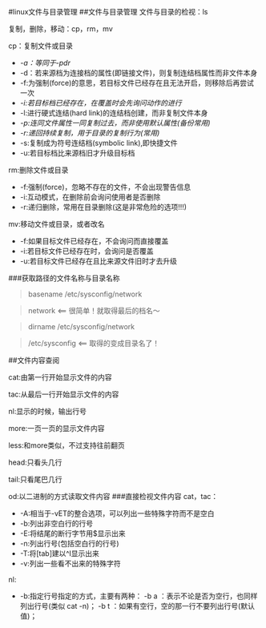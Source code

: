 #linux文件与目录管理
##文件与目录管理
文件与目录的检视：ls

复制，删除，移动：cp，rm，mv

cp：复制文件或目录
- *-a：等同于-pdr*
- -d：若来源档为连接档的属性(即链接文件)，则复制连结档属性而非文件本身
- -f:为强制(force)的意思，若目标文件已经存在且无法开启，则移除后再尝试一次
- *-i:若目标档已经存在，在覆盖时会先询问动作的进行*
- -l:进行硬式连结(hard link)的连结档创建，而非复制文件本身
- *-p:连同文件属性一同复制过去，而非使用默认属性(备份常用)*
- *-r:递回持续复制，用于目录的复制行为(常用)*
- -s:复制成为符号连结档(symbolic link),即快捷文件
- -u:若目标档比来源档旧才升级目标档

rm:删除文件或目录
- -f:强制(force)，忽略不存在的文件，不会出现警告信息
- -i:互动模式，在删除前会询问使用者是否删除
- -r:递归删除，常用在目录删除(这是非常危险的选项!!!)

mv:移动文件或目录，或者改名
- -f:如果目标文件已经存在，不会询问而直接覆盖
- -i:若目标文件已经存在时，会询问是否覆盖
- -u:若目标文件已经存在且比来源文件旧时才去升级

###获取路径的文件名称与目录名称

>basename /etc/sysconfig/network

>network         <== 很简单！就取得最后的档名～

>dirname /etc/sysconfig/network

>/etc/sysconfig <== 取得的变成目录名了！

##文件内容查阅

cat:由第一行开始显示文件的内容

tac:从最后一行开始显示文件的内容

nl:显示的时候，输出行号

more:一页一页的显示文件内容

less:和more类似，不过支持往前翻页

head:只看头几行

tail:只看尾巴几行

od:以二进制的方式读取文件内容
###直接检视文件内容
cat，tac：

- -A:相当于-vET的整合选项，可以列出一些特殊字符而不是空白
- -b:列出非空白行的行号
- -E:将结尾的断行字节用$显示出来
- -n:列出行号(包括空白行的行号)
- -T:将[tab]建以^I显示出来
- -v:列出一些看不出来的特殊字符

nl:

- -b:指定行号指定的方式，主要有两种：
      -b a ：表示不论是否为空行，也同样列出行号(类似 cat -n)；
      -b t ：如果有空行，空的那一行不要列出行号(默认值)；

